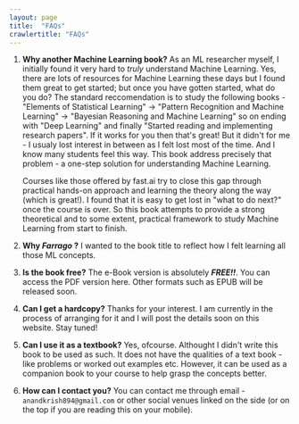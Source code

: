 ```yaml
---
layout: page
title:  "FAQs"
crawlertitle: "FAQs"
---
```

1. **Why another Machine Learning book?**
As an ML researcher myself, I initially found it very hard to *truly* understand Machine Learning. Yes, there are lots of resources for Machine Learning these days but I found them great to get started; but once you have gotten started, what do you do? The standard reccomendation is to study the following books - "Elements of Statistical Learning" &#8594; "Pattern Recognition and Machine Learning" &#8594; "Bayesian Reasoning and Machine Learning" so on ending with "Deep Learning" and finally "Started reading and implementing research papers". If it works for you then that's great! But it didn't for me - I usualy lost interest in between as I felt lost most of the time. And I know many students feel this way. This book address precisely that problem - a one-step solution for understanding Machine Learning.

    Courses like those offered by fast.ai try to close this gap through practical hands-on approach and learning the theory along the way (which is great!). I found that it is easy to get lost in "what to do next?" once the course is over. So this book attempts to provide a strong theoretical and to some extent, practical framework to study Machine Learning from start to finish.

2. **Why *Farrago* ?**
I wanted to the book title to reflect how I felt learning all those ML concepts.

3. **Is the book free?**
The e-Book version is absolutely ***FREE!!***. You can access the PDF version here. Other formats such as EPUB will be released soon.

4. **Can I get a hardcopy?**
Thanks for your interest. I am currently in the process of arranging for it and I will post the details soon on this website. Stay tuned!

5. **Can I use it as a textbook?**
Yes, ofcourse. Althought I didn't write this book to be used as such. It does not have the qualities of a text book - like problems or worked out examples etc. However, it can be used as a companion book to your course to help grasp the concepts better.

6. **How can I contact you?**
You can contact me through email - `anandkrish894@gmail.com` or other social venues linked on the side (or on the top if you are reading this on your mobile).
